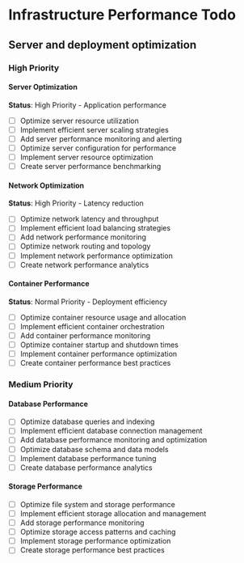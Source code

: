 # Infrastructure Performance Todo

## Server and deployment optimization

### High Priority

#### Server Optimization
**Status**: High Priority - Application performance

- [ ] Optimize server resource utilization
- [ ] Implement efficient server scaling strategies
- [ ] Add server performance monitoring and alerting
- [ ] Optimize server configuration for performance
- [ ] Implement server resource optimization
- [ ] Create server performance benchmarking

#### Network Optimization
**Status**: High Priority - Latency reduction

- [ ] Optimize network latency and throughput
- [ ] Implement efficient load balancing strategies
- [ ] Add network performance monitoring
- [ ] Optimize network routing and topology
- [ ] Implement network performance optimization
- [ ] Create network performance analytics

#### Container Performance
**Status**: Normal Priority - Deployment efficiency

- [ ] Optimize container resource usage and allocation
- [ ] Implement efficient container orchestration
- [ ] Add container performance monitoring
- [ ] Optimize container startup and shutdown times
- [ ] Implement container performance optimization
- [ ] Create container performance best practices

### Medium Priority

#### Database Performance
- [ ] Optimize database queries and indexing
- [ ] Implement efficient database connection management
- [ ] Add database performance monitoring and optimization
- [ ] Optimize database schema and data models
- [ ] Implement database performance tuning
- [ ] Create database performance analytics

#### Storage Performance
- [ ] Optimize file system and storage performance
- [ ] Implement efficient storage allocation and management
- [ ] Add storage performance monitoring
- [ ] Optimize storage access patterns and caching
- [ ] Implement storage performance optimization
- [ ] Create storage performance best practices